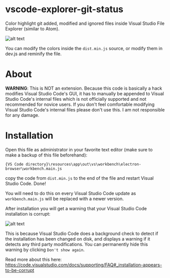 # vscode-explorer-git-status
Color highlight git added, modified and ignored files inside Visual Studio File Explorer (similar to Atom).

![alt text](https://karabaja4.blob.core.windows.net/public/gitstatus2.png)

You can modify the colors inside the `dist.min.js` source, or modify them in dev.js and reminify the file.

# About

**WARNING**: This is NOT an extension. Because this code is basically a hack modifies Visual Studio Code's GUI, it has to manually be appended to Visual Studio Code's internal files which is not officially supported and not recommended for novice users. If you don't feel comfortable modifying Visual Studio Code's internal files please don't use this. I am not responsible for any damage.

# Installation

Open this file as administrator in your favorite text editor (make sure to make a backup of this file beforehand):

`{VS Code directory}\resources\app\out\vs\workbench\electron-browser\workbench.main.js`

copy the code from `dist.min.js` to the end of the file and restart Visual Studio Code. Done!

You will need to do this on every Visual Studio Code update as `workbench.main.js` will be replaced with a newer version.

After installation you will get a warning that your Visual Studio Code installation is corrupt:

![alt text](https://karabaja4.blob.core.windows.net/public/reinstall.jpg)

This is because Visual Studio Code does a background check to detect if the installation has been changed on disk, and displays a warning if it detects any third party modifications. You can permanently hide this warning by clicking `Don't show again`.

Read more about this here: https://code.visualstudio.com/docs/supporting/FAQ#_installation-appears-to-be-corrupt
